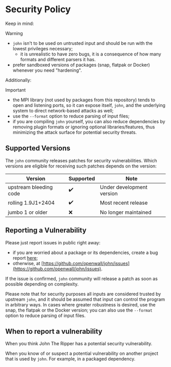 # Security Policy

Keep in mind:

> [!WARNING]
> - `john` isn't to be used on untrusted input and should be run with the lowest privileges necessary;
>   - it is unrealistic to have zero bugs, it is a consequence of how many formats and different parsers it has.
> - prefer sandboxed versions of packages (snap, flatpak or Docker) whenever you need "hardening".

Additionally:

> [!IMPORTANT]
> - the MPI library (not used by packages from this repository) tends to open and listening ports,
>   so it can expose itself, `john`, and the underlying system to direct network-based attacks as well;
> - use the `--format` option to reduce parsing of input files;
> - if you are compiling `john` yourself, you can also reduce dependencies by removing plugin formats or
>   ignoring optional libraries/features, thus minimizing the attack surface for potential security threats.

## Supported Versions

The `john` community releases patches for security vulnerabilities. Which versions are eligible for
receiving such patches depends on the version:

| Version                | Supported          | Note                      |
| ---------------------- | ------------------ | ------------------------- |
| upstream bleeding code | :heavy_check_mark: | Under development version |
| rolling 1.9J1+2404     | :heavy_check_mark: | Most recent release       |
| jumbo 1 or older       | :x:                | No longer maintained      |

## Reporting a Vulnerability

Please just report issues in public right away:

- if you are worried about a package or its dependencies, create a bug report [here](https://github.com/openwall/john-packages/issues);
- otherwise, at [https://github.com/openwall/john/issues](https://github.com/openwall/john/issues).

If the issue is confirmed, `john` community will release a patch as soon as possible depending on complexity.

Please note that for security purposes all inputs are considered trusted by upstream `john`, and it should
be assumed that input can control the program in arbitrary ways. In cases where greater robustness is desired,
use the snap, the flatpak or the Docker version; you can also use the `--format` option to reduce parsing
of input files.

## When to report a vulnerability

When you think John The Ripper has a potential security vulnerability.

When you know of or suspect a potential vulnerability on another project that is used by `john`.
For example, in a packaged dependency.
